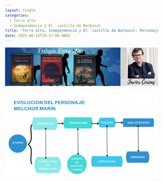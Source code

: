 ```yaml
---
layout: single
categories:
  - Terra alta
  - Independencia y El  castillo de Barbazul
title: "Terra alta, Independencia y El  castillo de Barbazul: Personaje Principal"
date: 2025-06-16T19:17:00.000Z
---
```

![Banner](/assets/img/banner.jpg)

![Evolución de wlchor marin](/assets/img/evolucion-de-melchor-marin.jpg)
